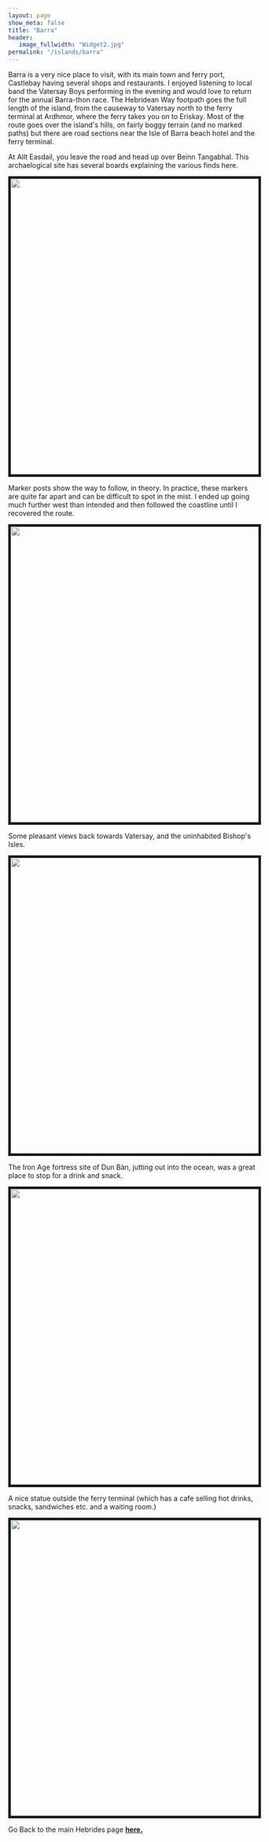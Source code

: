 ```yaml
---
layout: page
show_meta: false
title: "Barra"
header:
   image_fullwidth: "Widget2.jpg"
permalink: "/islands/barra"
---
```

Barra is a very nice place to visit, with its main town and ferry port, Castlebay having several shops and restaurants. I enjoyed listening to local band the Vatersay Boys performing in the evening and would love to return for the annual Barra-thon race. The Hebridean Way footpath goes the full length of the island, from the causeway to Vatersay north to the ferry terminal at Ardhmor, where the ferry takes you on to Eriskay. Most of the route goes over the island's hills, on fairly boggy terrain (and no marked paths) but there are road sections near the Isle of Barra beach hotel and the ferry terminal.

At Allt Easdail, you leave the road and head up over Beinn Tangabhal. This archaelogical site has several boards explaining the various finds here.

<img src="{{ site.urlimg }}IMG_20190903_104536237_HDR.jpg" width="800" height="600" border="5">

Marker posts show the way to follow, in theory. In practice, these markers are quite far apart and can be difficult to spot in the mist. I ended up going much further west than intended and then followed the coastline until I recovered the route.

<img src="{{ site.urlimg }}IMG_20190903_104836157_HDR.jpg" width="800" height="600" border="5">

Some pleasant views back towards Vatersay, and the uninhabited Bishop's Isles.

<img src="{{ site.urlimg }}IMG_20190903_104841273_HDR.jpg" width="800" height="600" border="5">

The Iron Age fortress site of Dun Bàn, jutting out into the ocean, was a great place to stop for a drink and snack.

<img src="{{ site.urlimg }}IMG_20190903_123427762_HDR.jpg" width="800" height="600" border="5">

A nice statue outside the ferry terminal (which has a cafe selling hot drinks, snacks, sandwiches etc. and a waiting room.)

<img src="{{ site.urlimg }}IMG_20190904_085738296_HDR.jpg" width="800" height="600" border="5">

Go Back to the main Hebrides page **<a href="{{ site.url }}{{ site.baseurl }}/islands/hebrides">here.</a>**
